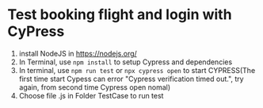 # Test booking flight and login with CyPress
1. install NodeJS in https://nodejs.org/
2. In Terminal, use `npm install` to setup Cypress and dependencies
3. In terminal, use `npm run test` or `npx cypress open` to start CYPRESS(The first time start Cypess can error "Cypress verification timed out.", try again, from second time Cypress open nomal)
4. Choose file .js in Folder TestCase to run test

